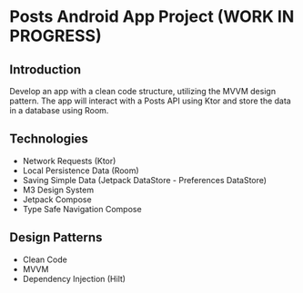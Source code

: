 #  Posts Android App Project (WORK IN PROGRESS)

## Introduction
Develop an app with a clean code structure, utilizing the MVVM design pattern. The app will interact with a Posts API using Ktor and store the data in a database using Room.

## Technologies 

* Network Requests (Ktor)
* Local Persistence Data (Room)
* Saving Simple Data (Jetpack DataStore - Preferences DataStore)
* M3 Design System
* Jetpack Compose
* Type Safe Navigation Compose

## Design Patterns

* Clean Code
* MVVM
* Dependency Injection (Hilt)
